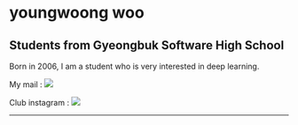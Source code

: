youngwoong woo
============
## Students from Gyeongbuk Software High School

Born in 2006, I am a student who is very interested in deep learning.


  My mail : <img src="https://img.shields.io/badge/Gmail-D14836?style=for-the-badge&logo=gmail&logoColor=white&link=mailto:uyeongung06@gmail.com"/></a>

  Club instagram : <a href="https://www.instagram.com/gbsw_learning_mc"><img src="https://img.shields.io/badge/Instagram-%23E4405F.svg?style=for-the-badge&logo=Instagram&logoColor=white&link=https://www.instagram.com/gbsw_learning_mc"/></a>
***
